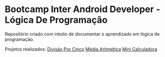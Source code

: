 # Bootcamp Inter Android Developer - Lógica De Programação
Repositório criado com intuito de documentar o aprendizado em lógica de programação.

Projetos realizados:
[Divisão Por Cinco](https://github.com/luiz-gabriel/logica-de-programacao/blob/main/divisao-por-cinco.por)
[Média Aritmética](https://github.com/luiz-gabriel/logica-de-programacao/blob/main/media-aritmetica.por)
[Mini Calculadora](https://github.com/luiz-gabriel/logica-de-programacao/blob/main/mini-calculadora.por)
 




